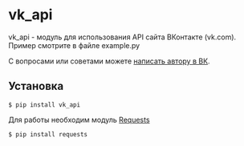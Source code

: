 vk_api
======

vk_api - модуль для использования API сайта ВКонтакте (vk.com). Пример смотрите в файле example.py

С вопросами или советами можете [написать автору в ВК](https://vk.com/im?sel=183433824).

Установка
------------
    $ pip install vk_api

Для работы необходим модуль [Requests](https://github.com/kennethreitz/requests)

    $ pip install requests
